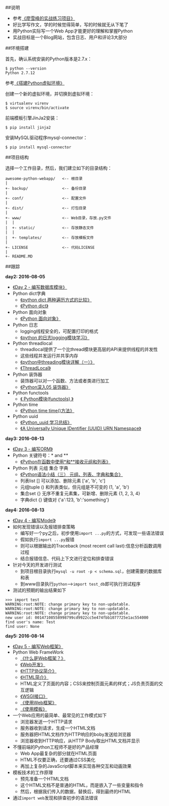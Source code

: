 ##说明

* 参考[《廖雪峰的实战练习项目》](http://www.liaoxuefeng.com/wiki/001374738125095c955c1e6d8bb493182103fac9270762a000/001397616003925a3d157284cd24bc0952d6c4a7c9d8c55000)
* 好比学写作文，学的时候觉得简单，写的时候就无从下笔了
* 用Python实际写一个Web App才能更好的理解和掌握Python
* 实战目标是一个Blog网站，包含日志、用户和评论3大部分

##环境搭建

首先，确认系统安装的Python版本是2.7.x：

```
$ python --version
Python 2.7.12
```

参考[《搭建Python虚拟环境》](http://www.xumenger.com/python-environment-20160801/)

创建一个新的虚拟环境，并切换到虚拟环境：

```
$ virtualenv virenv
$ source virenv/bin/activate
```

前端模板引擎JinJa2安装：

```
$ pip install jinja2
```

安装MySQL驱动程序mysql-connector：

```
$ pip install mysql-connector
```

##项目结构

选择一个工作目录，然后，我们建立如下的目录结构：

```
awesome-python-webapp/   <-- 根目录
|
+- backup/               <-- 备份目录
|
+- conf/                 <-- 配置文件
|
+- dist/                 <-- 打包目录
|
+- www/                  <-- Web目录，存放.py文件
|  |
|  +- static/            <-- 存放静态文件
|  |
|  +- templates/         <-- 存放模板文件
|
+- LICENSE               <-- 代码LICENSE
|
+- README.MD
```

##跟踪

**day2: 2016-08-05**

* [《Day 2 - 编写数据库模块》](http://www.liaoxuefeng.com/wiki/001374738125095c955c1e6d8bb493182103fac9270762a000/0013976160374750f95bd09087744569be5aae6160c8351000)
* Python dict字典
  * [《python dict 两种遍历方式的比较》](http://www.cnblogs.com/waising/articles/2549116.html)
  * [《Python dict》](http://www.cnblogs.com/waising/articles/2298254.html)
* Python 面向对象
  * [《Python 面向对象》](http://www.runoob.com/python/python-object.html)
* Python 日志
  * logging线程安全的，可配置打印的格式
  * [《python 的日志logging模块学习》](http://www.cnblogs.com/dkblog/archive/2011/08/26/2155018.html)
* Python threadlocal
  * threadlocal提供了一个比thread模块更高层的API来提供线程的并发性
  * 这些线程并发运行并共享内存
  * [《python中threading模块详解（一）》](http://blog.chinaunix.net/uid-27571599-id-3484048.html)
  * [《ThreadLocal》](http://www.liaoxuefeng.com/wiki/001374738125095c955c1e6d8bb493182103fac9270762a000/001386832845200f6513494f0c64bd882f25818a0281e80000)
* Python 装饰器
  * 装饰器可以对一个函数、方法或者类进行加工
  * [《Python深入05 装饰器》](http://www.cnblogs.com/vamei/archive/2013/02/16/2820212.html)
* Python functools
  * [《 Python模块(functools) 》](http://blog.csdn.net/lwnylslwnyls/article/details/48007001)
* Python time
  * [《Python time time()方法》](http://www.runoob.com/python/att-time-time.html)
* Python uuid
  * [《Python_uuid 学习总结》](http://www.cnblogs.com/lijingchn/p/5299000.html)
  * [《A Universally Unique IDentifier (UUID) URN Namespace》](http://www.ietf.org/rfc/rfc4122.txt)

**day3: 2016-08-13**

* [《Day 3 - 编写ORM》](http://www.liaoxuefeng.com/wiki/001374738125095c955c1e6d8bb493182103fac9270762a000/001402228705570c9506d546a3349c6b7d64135127672fe000)
* Python 关键符号：\* and \*\*
  * [《Python在函数中使用\*和\*\*接收元组和列表》](http://blog.csdn.net/delphiwcdj/article/details/5746560)
* Python 列表 元组 集合 字典
  * [《Python语法小结（三） 元组、列表、字典和集合》](https://liuzhichao.com/p/1645.html)
  * 列表list [] 可以添加、删除元素 ['a', 'b', 'c']
  * 元组tuple () 和列表类似，但元组是不可变的 (1, 'a', 'b')
  * 集合set {} 无序不重复元素集，可新增、删除元素 {1, 2, 3, 4}
  * 字典dict {} 键值对 {'a':123, 'b':'something'}

**day4: 2016-08-13**

* [《Day 4 - 编写Model》](http://www.liaoxuefeng.com/wiki/001374738125095c955c1e6d8bb493182103fac9270762a000/001402307049906212b8a97f1df4587962539baa31d1fcd000)
* 如何发现错误以及报错排查策略
  * 编写好一个py之后，初步使用`import ...py`的方式，可发现一些语法错误
  * 假如执行`import ...py`报错
  * 则可以根据输出的Traceback (most recent call last):信息分析函数调用过程
  * 结合报错信息、代码上下文进行定位和排查错误
* 针对今天的开发进行测试
  * 到项目根目录执行`mysql -u root -p < schema.sql`，创建需要的数据库和表
  * 到www目录执行`python`-->`import test_db`即可执行测试程序
* 测试的预期的输出结果如下

```
>>> import test
WARNING:root:NOTE: change primary key to non-updatable.
WARNING:root:NOTE: change primary key to non-updatable.
WARNING:root:NOTE: change primary key to non-updatable.
new user id: 00147108558998799cd9922cc5e474fbb1077725e1ac554000
find user's name: Test
find user: None
```

**day5: 2016-08-14**

* [《Day 5 - 编写Web框架》](http://www.liaoxuefeng.com/wiki/001374738125095c955c1e6d8bb493182103fac9270762a000/0014023080708565bc89d6ab886481fb25a16cdc3b773f0000)
* Python Web FrameWork
  * [《什么是Web框架？》](http://www.xumenger.com/web-framework-20160727/)
  * [《Web开发》](http://www.liaoxuefeng.com/wiki/001374738125095c955c1e6d8bb493182103fac9270762a000/001386832648091917b035146084c43b05754ec9408dfaf000)
  * [《HTTP协议简介》](http://www.liaoxuefeng.com/wiki/001374738125095c955c1e6d8bb493182103fac9270762a000/001386832653051fd44e44e4f9e4ed08f3e5a5ab550358d000)
  * [《HTML简介》](http://www.liaoxuefeng.com/wiki/001374738125095c955c1e6d8bb493182103fac9270762a000/001386833123019425a41845ca540a19c9080e8f930d7e1000)
  * HTML定义了页面的内容；CSS来控制页面元素的样式；JS负责页面的交互逻辑
  * [《WSGI接口》](http://www.liaoxuefeng.com/wiki/001374738125095c955c1e6d8bb493182103fac9270762a000/001386832689740b04430a98f614b6da89da2157ea3efe2000)
  * [《使用Web框架》](http://www.liaoxuefeng.com/wiki/001374738125095c955c1e6d8bb493182103fac9270762a000/001386832704232d6fb5df42dd34a7890fa6254351faac7000)
  * [《使用模板》](http://www.liaoxuefeng.com/wiki/001374738125095c955c1e6d8bb493182103fac9270762a000/001386832805619b3e68a9cf16c4d0398d8af8f6d50e740000)
* 一个Web应用的最简单、最常见的工作模式如下
  * 浏览器发送一个HTTP请求
  * 服务器收到请求，生成一个HTML文档
  * 服务器把HTML文档作为HTTP响应的boby发送给浏览器
  * 浏览器收到HTTP响应，从HTTP Body取出HTML文档并显示
* 不懂前端的Python工程师不是好的产品经理
  * Web App最复杂的部分就在HTML页面
  * HTML不仅要正确，还要通过CSS美化
  * 再加上复杂的JavaScript脚本来实现各种交互和动画效果
* 模板技术的工作原理
  * 预先准备一个HTML文档
  * 这个HTML文档不是普通的HTML，而是嵌入了一些变量和指令
  * 然后，根据我们传入的数据，替换后，得到最终的HTML
* 通过`import web`发现和排查初步的语法错误